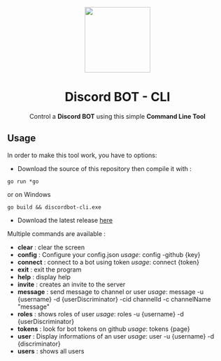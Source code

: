 <p align="center">
  <img src="https://discordapp.com/assets/f8389ca1a741a115313bede9ac02e2c0.svg" alt="" width=150 height=150>

  <h1 align="center">Discord BOT - CLI</h1>

  <p align="center">
    Control a <strong>Discord BOT</strong> using this simple <strong>Command Line Tool</strong> 
  </p>
</p>

## Usage
In order to make this tool work, you have to options: 
* Download the source of this repository then compile it with :
```
go run *go
```
or on Windows
```
go build && discordbot-cli.exe
```
* Download the latest release [here](https://github.com/aureleoules/discordbot-cli/releases)

Multiple commands are available :
* **clear** : clear the screen
*  **config** : Configure your config.json 
_usage_: config -github {key}
*  **connect** : connect to a bot using token 
_usage_: connect {token}
*  **exit** : exit the program
*  **help** : display help
*  **invite** : creates an invite to the server
*  **message** : send message to channel or user 
_usage_: message -u {username} -d {userDiscriminator} -cid channelId -c channelName "message"
*  **roles** : shows roles of user 
_usage_: roles -u {username} -d {userDiscriminator}
*  **tokens** : look for bot tokens on github 
_usage_: tokens {page}
*  **user** : Display informations of an user 
_usage_: user -u {username} -d {discriminator}
*  **users** : shows all users